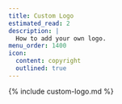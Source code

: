 ```yaml
---
title: Custom Logo
estimated_read: 2
description: |
  How to add your own logo.
menu_order: 1400
icon:
  content: copyright
  outlined: true
---
```


{% include custom-logo.md %}
